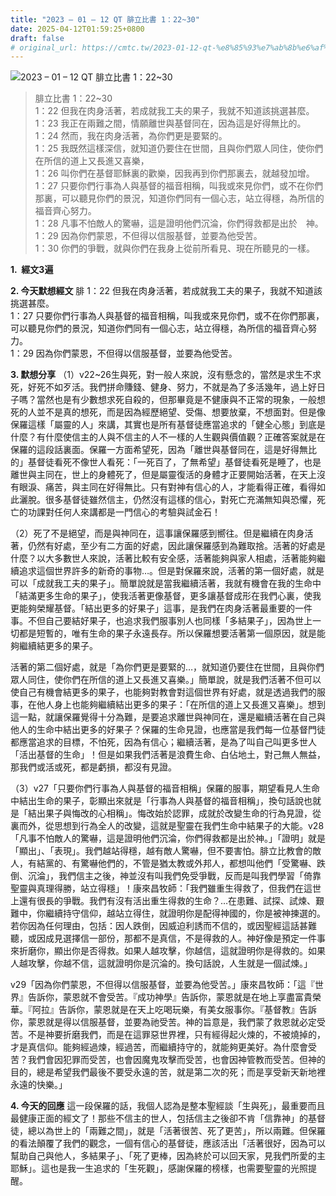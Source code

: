 ```yaml
---
title: "2023 – 01 – 12 QT 腓立比書 1：22~30"
date: 2025-04-12T01:59:25+0800
draft: false
# original_url: https://cmtc.tw/2023-01-12-qt-%e8%85%93%e7%ab%8b%e6%af%94%e6%9b%b8-1%ef%bc%9a2230
---
```


![2023 – 01 – 12 QT 腓立比書 1：22\~30](/images/qt.jpg  "2023 – 01 – 12 QT 腓立比書 1：22\~30")

> 腓立比書 1：22\~30  
> 1：22 但我在肉身活著，若成就我工夫的果子，我就不知道該挑選甚麼。  
> 1：23 我正在兩難之間，情願離世與基督同在，因為這是好得無比的。  
> 1：24 然而，我在肉身活著，為你們更是要緊的。  
> 1：25 我既然這樣深信，就知道仍要住在世間，且與你們眾人同住，使你們在所信的道上又長進又喜樂，  
> 1：26 叫你們在基督耶穌裏的歡樂，因我再到你們那裏去，就越發加增。  
> 1：27 只要你們行事為人與基督的福音相稱，叫我或來見你們，或不在你們那裏，可以聽見你們的景況，知道你們同有一個心志，站立得穩，為所信的福音齊心努力。  
> 1：28 凡事不怕敵人的驚嚇，這是證明他們沉淪，你們得救都是出於　神。  
> 1：29 因為你們蒙恩，不但得以信服基督，並要為他受苦。  
> 1：30 你們的爭戰，就與你們在我身上從前所看見、現在所聽見的一樣。

**1.  經文3遍**

**2. 今天默想經文**
腓 1：22 但我在肉身活著，若成就我工夫的果子，我就不知道該挑選甚麼。  
1：27 只要你們行事為人與基督的福音相稱，叫我或來見你們，或不在你們那裏，可以聽見你們的景況，知道你們同有一個心志，站立得穩，為所信的福音齊心努力。  
1：29 因為你們蒙恩，不但得以信服基督，並要為他受苦。

**3. 默想分享**
（1）v22\~26生與死，對一般人來說，沒有懸念的，當然是求生不求死，好死不如歹活。我們拼命賺錢、健身、努力，不就是為了多活幾年，過上好日子嗎？當然也是有少數想求死自殺的，但那畢竟是不健康與不正常的現象，一般想死的人並不是真的想死，而是因為經歷絕望、受傷、想要放棄，不想面對。但是像保羅這樣「屬靈的人」來講，其實也是所有基督徒應當追求的「健全心態」到底是什麼？有什麼使信主的人與不信主的人不一樣的人生觀與價值觀？正確答案就是在保羅的這段話裏面。保羅一方面希望死，因為「離世與基督同在，這是好得無比的」基督徒看死不像世人看死：「一死百了，了無希望」基督徒看死是睡了，也是離世與主同在，世上的身體死了，但是屬靈復活的身體才正要開始活著，在天上沒有眼淚、痛苦，與主同在好得無比。只有對神有信心的人，才能看得正確，看得如此灑脫。很多基督徒雖然信主，仍然沒有這樣的信心，對死亡充滿無知與恐懼，死亡的功課對任何人來講都是一門信心的考驗與試金石！

（2）死了不是絕望，而是與神同在，這事讓保羅感到嚮往。但是繼續在肉身活著，仍然有好處，至少有二方面的好處，因此讓保羅感到為難取捨。活著的好處是什麼？以大多數世人來說，活著比較有安全感，活著能夠與家人相處，活著能夠繼續追求這個世界許多的新奇的事物…。但是對保羅來說，活著的第一個好處，就是可以「成就我工夫的果子」。簡單說就是當我繼續活著，我就有機會在我的生命中「結滿更多生命的果子」，使我活著更像基督，更多讓基督成形在我們心裏，使我更能夠榮耀基督。「結出更多的好果子」這事，是我們在肉身活著最重要的一件事。不但自己要結好果子，也追求我們服事別人也同樣「多結果子」，因為世上一切都是短暫的，唯有生命的果子永遠長存。所以保羅想要活著第一個原因，就是能夠繼續結更多的果子。

活著的第二個好處，就是「為你們更是要緊的…，就知道仍要住在世間，且與你們眾人同住，使你們在所信的道上又長進又喜樂。」簡單說，就是我們活著不但可以使自己有機會結更多的果子，也能夠對教會對這個世界有好處，就是透過我們的服事，在他人身上也能夠繼續結出更多的果子：「在所信的道上又長進又喜樂」。想到這一點，就讓保羅覺得十分為難，是要追求離世與神同在，還是繼續活著在自己與他人的生命中結出更多的好果子？保羅的生命見證，也應當是我們每一位基督門徒都應當追求的目標，不怕死，因為有信心；繼續活著，是為了叫自己叫更多世人「活出基督的生命」！但是如果我們活著是浪費生命、白佔地土，對己無人無益，那我們或活或死，都是虧損，都沒有見證。

（3）v27「只要你們行事為人與基督的福音相稱」保羅的服事，期望看見人生命中結出生命的果子，彰顯出來就是「行事為人與基督的福音相稱」，換句話說也就是「結出果子與悔改的心相稱」。悔改始於認罪，成就於改變生命的行為見證，從裏而外，從思想到行為全人的改變，這就是聖靈在我們生命中結果子的大能。v28「凡事不怕敵人的驚嚇，這是證明他們沉淪，你們得救都是出於神。」「證明」就是「顯出」、「表現」。我們越站得穩，越有敵人驚嚇，但不要害怕。腓立比教會的敵人，有結黨的、有驚嚇他們的，不管是猶太教或外邦人，都想叫他們「受驚嚇、跌倒、沉淪」，我們信主之後，神並沒有叫我們免受爭戰，反而是叫我們學習「倚靠聖靈與真理得勝，站立得穩」！康來昌牧師：「我們雖重生得救了，但我們在這世上還有很長的爭戰。我們有沒有活出重生得救的生命？…在患難、試探、試煉、艱難中，你繼續持守信仰，越站立得住，就證明你是配得神國的，你是被神揀選的。若你因為任何理由，包括：因人跌倒，因威迫利誘而不信的，或因聖經這話甚難聽，或因成見選擇信一部份，那都不是真信，不是得救的人。神好像是預定一件事來折磨你，顯出你是否得救。如果人越攻擊，你越信，這就證明你是得救的。如果人越攻擊，你越不信，這就證明你是沉淪的。換句話說，人生就是一個試煉。」

v29「因為你們蒙恩，不但得以信服基督，並要為他受苦。」康來昌牧師：「這『世界』告訴你，蒙恩就不會受苦。『成功神學』告訴你，蒙恩就是在地上享盡富貴榮華。『阿拉』告訴你，蒙恩就是在天上吃喝玩樂，有美女服事你。『基督教』告訴你，蒙恩就是得以信服基督，並要為祂受苦。神的旨意是，我們蒙了救恩就必定受苦。不是神要折磨我們，而是在這罪惡世界裡，只有經得起火煉的，不被燒掉的，才是真信仰。能夠經過煉，經過苦，而繼續持守的，就能夠更美好。為什麼會受苦？我們會因犯罪而受苦，也會因魔鬼攻擊而受苦，也會因神管教而受苦。但神的目的，總是希望我們最後不要受永遠的苦，就是第二次的死；而是享受新天新地裡永遠的快樂。」

**4. 今天的回應**
這一段保羅的話，我個人認為是整本聖經談「生與死」，最重要而且最健康正面的經文了！那些不信主的世人，包括信主之後卻不肯「信靠神」的基督徒，總以為世上的「兩難之間」，就是「活著很苦、死了更苦」，所以兩難。但保羅的看法顛覆了我們的觀念，一個有信心的基督徒，應該活出「活著很好，因為可以幫助自己與他人，多結果子」、「死了更棒，因為終於可以回天家，見我們所愛的主耶穌」。這也是我一生追求的「生死觀」，感謝保羅的榜樣，也需要聖靈的光照提醒。
